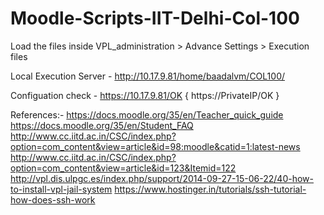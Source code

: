 # Moodle-Scripts-IIT-Delhi-Col-100

Load the files inside VPL_administration > Advance Settings > Execution files

Local Execution Server - http://10.17.9.81/home/baadalvm/COL100/

Configuation check - https://10.17.9.81/OK { https://PrivateIP/OK }



References:-
https://docs.moodle.org/35/en/Teacher_quick_guide
https://docs.moodle.org/35/en/Student_FAQ
http://www.cc.iitd.ac.in/CSC/index.php?option=com_content&view=article&id=98:moodle&catid=1:latest-news
http://www.cc.iitd.ac.in/CSC/index.php?option=com_content&view=article&id=123&Itemid=122
http://vpl.dis.ulpgc.es/index.php/support/2014-09-27-15-06-22/40-how-to-install-vpl-jail-system
https://www.hostinger.in/tutorials/ssh-tutorial-how-does-ssh-work
